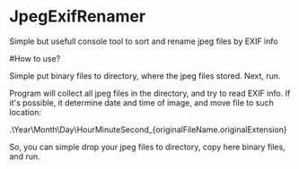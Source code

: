 # JpegExifRenamer
Simple but usefull console tool to sort and rename jpeg files by EXIF info

#How to use?

Simple put binary files to directory, where the jpeg files stored. Next, run.

Program will collect all jpeg files in the directory, and try to read EXIF info. If it's possible, it determine date and time of
image, and move file to such location:

.\Year\Month\Day\HourMinuteSecond_{originalFileName.originalExtension}

So, you can simple drop your jpeg files to directory, copy here binary files, and run.
